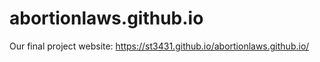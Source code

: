 # abortionlaws.github.io
Our final project website: https://st3431.github.io/abortionlaws.github.io/ 
